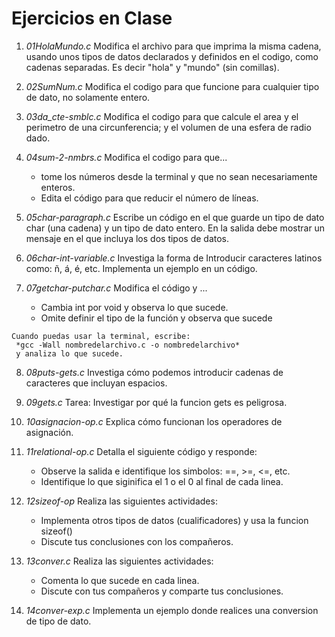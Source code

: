 # Ejercicios en Clase

1. *01HolaMundo.c* Modifica el archivo para que imprima la misma cadena, 
usando unos tipos de datos declarados y definidos en el codigo, como 
cadenas separadas. Es decir "hola" y "mundo" (sin comillas).

2. *02SumNum.c* Modifica el codigo para que funcione para cualquier 
tipo de dato, no solamente entero. 

3. *03da_cte-smblc.c* Modifica el codigo para que calcule el area y el 
perimetro de una circunferencia; y el volumen de una esfera de radio dado.

4. *04sum-2-nmbrs.c* Modifica el codigo para que...
	- tome los números desde la terminal y 
	  que no sean necesariamente enteros.
	- Edita el código para que reducir el número de líneas.
5. *05char-paragraph.c* Escribe un código en el que guarde un tipo de 
dato char (una cadena) y un tipo de dato entero. En la salida debe 
mostrar un mensaje en el que incluya los dos tipos de datos.

6. *06char-int-variable.c* Investiga la forma de 
Introducir caracteres latinos como: ñ, á, é, etc.
Implementa un ejemplo en un código.

7. *07getchar-putchar.c* Modifica el código y ...
	- Cambia int por void y observa lo que sucede.
	- Omite definir el tipo de la función y observa que sucede
~~~
Cuando puedas usar la terminal, escribe: 
 *gcc -Wall nombredelarchivo.c -o nombredelarchivo*
 y analiza lo que sucede. 
~~~

8. *08puts-gets.c* Investiga cómo podemos introducir cadenas de caracteres 
que incluyan espacios.

9. *09gets.c* Tarea: 
Investigar por qué la funcion gets es peligrosa. 

10. *10asignacion-op.c* Explica cómo funcionan los operadores de asignación.

11. *11relational-op.c* Detalla el siguiente código y responde: 
	- Observe la salida e identifique los simbolos: ==, >=, <=, etc.
	- Identifique lo que siginifica el 1 o el 0 al final de cada linea. 

12. *12sizeof-op* Realiza las siguientes actividades:
	- Implementa otros tipos de datos (cualificadores) y
  	  usa la funcion sizeof()
	- Discute tus conclusiones con los compañeros.

13. *13conver.c* Realiza las siguientes actividades: 
	- Comenta lo que sucede en cada linea.
	- Discute con tus compañeros y comparte tus conclusiones.

14. *14conver-exp.c* Implementa un ejemplo donde realices una conversion de tipo 
de dato.

